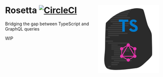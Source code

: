 # Rosetta [![CircleCI](https://circleci.com/gh/ts-graphql/rosetta.svg?style=svg)](https://circleci.com/gh/ts-graphql/rosetta) <img src="https://raw.githubusercontent.com/ts-graphql/rosetta/master/logo.png" width="200" height="225" align="right" alt="ts-graphql/rosetta logo">

Bridging the gap between TypeScript and GraphQL queries

WIP
